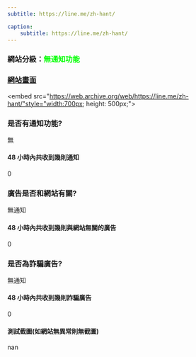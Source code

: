```yaml
---
subtitle: https://line.me/zh-hant/

caption:
	subtitle: https://line.me/zh-hant/
---
```


<h3>網站分級：<font color="#00FF00">無通知功能</font></h3>

### [網站畫面](https://line.me/zh-hant/)
<embed src="https://web.archive.org/web/https://line.me/zh-hant/"style="width:700px; height: 500px;">

### 是否有通知功能?
無

#### 48 小時內共收到幾則通知
0

### 廣告是否和網站有關?
無通知

#### 48 小時內共收到幾則與網站無關的廣告
0

### 是否為詐騙廣告?
無通知

#### 48 小時內共收到幾則詐騙廣告
0

#### 測試截圖(如網站無異常則無截圖)
nan

